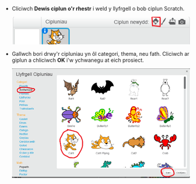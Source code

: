 + Cliciwch **Dewis ciplun o'r rhestr** i weld y llyfrgell o bob ciplun Scratch.
    
    ![sgrinlun](images/sprite-library.png)

+ Gallwch bori drwy'r cipluniau yn ôl categori, thema, neu fath. Cliciwch ar giplun a chliciwch **OK** i'w ychwanegu at eich prosiect.
    
    ![sgrinlun](images/sprite-choose.png)